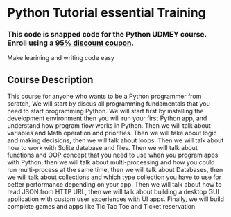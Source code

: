 # Python Tutorial essential Training
### This code is snapped code for the Python UDMEY course. Enroll using a [ 95% discount coupon](https://www.udemy.com/course/python-for-complete-beginners-learn-step-by-step/?referralCode=111341B0EFC9818449BC). 

Make learining and writing code easy

## Course Description

This course for anyone who wants to be a Python programmer from scratch, We will start by discus all programming fundamentals that you need to start programming Python. We will start first by installing the development environment then you will run your first Python app, and understand how program flow works in Python. Then we will talk about variables and Math operation and priorities. Then we will take about logic and making decisions, then we will talk about loops. Then we will talk about how to work with Sqlite database and files. Then we will talk about functions and OOP concept that you need to use when you program apps with Python, then we will talk about multi-processing and how you could run multi-process at the same time,  then we will talk about Databases, then we will talk about collections and which type collection you have to use for better performance depending on your app. Then we will talk about how to read JSON from HTTP URL, then we will talk about building a desktop GUI application with custom user experiences with UI apps. Finally, we will build complete games and apps like Tic Tac Toe and Ticket reservation.
